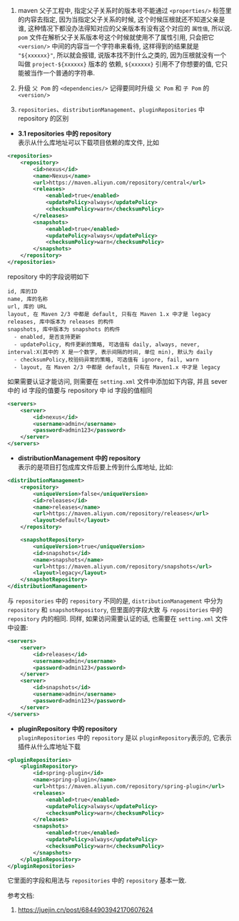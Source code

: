 1. maven 父子工程中, 指定父子关系时的版本号不能通过 `<properties/>` 标签里的内容去指定, 因为当指定父子关系的时候, 这个时候压根就还不知道父亲是谁,
这种情况下都没办法得知对应的父亲版本有没有这个对应的 `属性值`, 所以说. `pom` 文件在解析父子关系版本号这个时候就使用不了属性引用, 只会把它 `<version/>`
中间的内容当一个字符串来看待, 这样得到的结果就是 `"${xxxxxx}"`, 所以就会报错, 说版本找不到什么之类的, 因为压根就没有一个叫做 `project-${xxxxxx}` 版本的
依赖, `${xxxxxx}` 引用不了你想要的值, 它只能被当作一个普通的字符串.

2. 升级 `父 Pom` 的 `<dependencies/>` 记得要同时升级 `父 Pom` 和 `子 Pom` 的 `<version/>`

3. `repositories`、`distributionManagement`、`pluginRepositories` 中 repository 的区别
- **3.1 repositories 中的 repository**  
表示从什么库地址可以下载项目依赖的库文件, 比如
```xml
<repositories>
    <repository>
        <id>nexus</id>
        <name>Nexus</name>
        <url>https://maven.aliyun.com/repository/central</url>
        <releases>
            <enabled>true</enabled>
            <updatePolicy>always</updatePolicy>
            <checksumPolicy>warn</checksumPolicy>
        </releases>
        <snapshots>
            <enabled>true</enabled>
            <updatePolicy>always</updatePolicy>
            <checksumPolicy>warn</checksumPolicy>
        </snapshots>
    </repository>
</repositories>
```
repository 中的字段说明如下
```shell
id, 库的ID
name, 库的名称
url, 库的 URL
layout, 在 Maven 2/3 中都是 default, 只有在 Maven 1.x 中才是 legacy
releases, 库中版本为 releases 的构件
snapshots, 库中版本为 snapshots 的构件
  - enabled, 是否支持更新
  - updatePolicy, 构件更新的策略, 可选值有 daily, always, never, interval:X(其中的 X 是一个数字, 表示间隔的时间, 单位 min), 默认为 daily
  - checksumPolicy,校验码异常的策略, 可选值有 ignore, fail, warn
  - layout, 在 Maven 2/3 中都是 default, 只有在 Maven1.x 中才是 legacy
```
如果需要认证才能访问, 则需要在 `setting.xml` 文件中添加如下内容, 并且 sever 中的 id 字段的值要与 repository 中 id 字段的值相同
```xml
<servers>
    <server>
        <id>nexus</id>
        <username>admin</username>
        <password>admin123</password>
    </server>
</servers>
```
- **distributionManagement 中的 repository**  
表示的是项目打包成库文件后要上传到什么库地址, 比如:
```xml
<distributionManagement>
    <repository>
        <uniqueVersion>false</uniqueVersion>
        <id>releases</id>
        <name>releases</name>
        <url>https://maven.aliyun.com/repository/releases</url>
        <layout>default</layout>
    </repository>

    <snapshotRepository>
        <uniqueVersion>true</uniqueVersion>
        <id>snapshots</id>
        <name>snapshots</name>
        <url>https://maven.aliyun.com/repository/snapshots</url>
        <layout>legacy</layout>
    </snapshotRepository>
</distributionManagement>
```
与 `repositories` 中的 `repository` 不同的是, `distributionManagement` 中分为 `repository` 和 `snapshotRepository`, 但里面的字段大致
与 `repositories` 中的 `repository` 内的相同. 同样, 如果访问需要认证的话, 也需要在 `setting.xml` 文件中设置:
```xml
<servers>
    <server>
        <id>releases</id>
        <username>admin</username>
        <password>admin123</password>
    </server>
    <server>
        <id>snapshots</id>
        <username>admin</username>
        <password>admin123</password>
    </server>
</servers>
```
- **pluginRepository 中的 repository**  
`pluginRepositories` 中的 `repository` 是以 `pluginRepository`表示的, 它表示插件从什么库地址下载
```xml
<pluginRepositories>
    <pluginRepository>
        <id>spring-plugin</id>
        <name>spring-plugin</name>
        <url>https://maven.aliyun.com/repository/spring-plugin</url>
        <releases>
            <enabled>true</enabled>
            <updatePolicy>always</updatePolicy>
            <checksumPolicy>warn</checksumPolicy>
        </releases>
        <snapshots>
            <enabled>true</enabled>
            <updatePolicy>always</updatePolicy>
            <checksumPolicy>warn</checksumPolicy>
        </snapshots>
    </pluginRepository>
</pluginRepositories>
```
它里面的字段和用法与 `repositories` 中的 `repository` 基本一致.


参考文档:
1. https://juejin.cn/post/6844903942170607624
